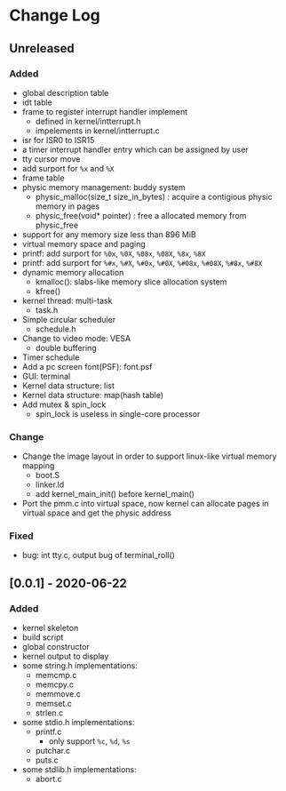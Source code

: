 # Change Log

## Unreleased
### Added
- global description table
- idt table
- frame to register interrupt handler implement
    - defined in kernel/intterrupt.h
    - impelements in kernel/intterrupt.c
- isr for ISR0 to ISR15
- a timer interrupt handler entry which can be assigned by user
- tty cursor move
- add surport for ```%x``` and ```%X```
- frame table
- physic memory management: buddy system
    - physic_malloc(size_t size_in_bytes) : acquire a contigious physic memory in pages
    - physic_free(void* pointer) : free a allocated memory from physic_free 
- support for any memory size less than 896 MiB
- virtual memory space and paging
- printf: add surport for ```%0x```, ```%0X```, ```%08x```, ```%08X```, ```%8x```, ```%8X```
- printf: add surport for ```%#x```, ```%#X```, ```%#0x```, ```%#0X```, ```%#08x```, ```%#08X```, ```%#8x```, ```%#8X```
- dynamic memory allocation
    - kmalloc(): slabs-like memory slice allocation system
    - kfree()
- kernel thread: multi-task
    - task.h
- Simple circular scheduler
    - schedule.h
- Change to video mode: VESA
    - double buffering
- Timer schedule
- Add a pc screen font(PSF): font.psf
- GUI: terminal
- Kernel data structure: list
- Kernel data structure: map(hash table)
- Add mutex & spin_lock
    - spin_lock is useless in single-core processor


### Change
- Change the image layout in order to support linux-like virtual memory mapping
    - boot.S
    - linker.ld
    - add kernel_main_init() before kernel_main()
- Port the pmm.c into virtual space, now kernel can allocate pages in virtual space and get the physic address


### Fixed
- bug: int tty.c, output bug of terminal_roll()


## [0.0.1] - 2020-06-22
### Added
- kernel skeleton
- build script
- global constructor
- kernel output to display
- some string.h implementations:
    - memcmp.c
    - memcpy.c
    - memmove.c
    - memset.c
    - strlen.c
- some stdio.h implementations:
    - printf.c
        - only support ```%c```, ```%d```, ```%s```
    - putchar.c
    - puts.c
- some stdlib.h implementations:
    - abort.c
